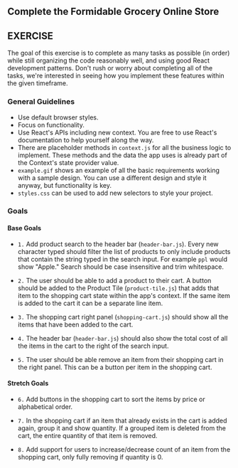 ## Complete the Formidable Grocery Online Store

## EXERCISE

The goal of this exercise is to complete as many tasks as possible (in order)
while still organizing the code reasonably well, and using good React
development patterns. Don't rush or worry about completing all of the tasks, we're interested in seeing how you implement these features within the given timeframe.

### General Guidelines

- Use default browser styles.
- Focus on functionality.
- Use React's APIs including new context. You are free to use React's documentation to help yourself along the way.
- There are placeholder methods in `context.js` for all the business logic to implement. These methods and the data the app uses is already part of the Context's state provider value.
- `example.gif` shows an example of all the basic requirements working with a sample design. You can use a different design and style it anyway, but functionality is key.
- `styles.css` can be used to add new selectors to style your project.

### Goals

#### Base Goals

- `1.` Add product search to the header bar (`header-bar.js`). Every new character typed should filter the list of products to only include products that contain the string typed in the search input. For example `ppl` would show "Apple." Search should be case insensitive and trim whitespace.

- `2.` The user should be able to add a product to their cart. A button should be added to the Product Tile (`product-tile.js`) that adds that item to the shopping cart state within the app's context. If the same item is added to the cart it can be a separate line item.

- `3.` The shopping cart right panel (`shopping-cart.js`) should show all the items that have been added to the cart.

- `4.` The header bar (`header-bar.js`) should also show the total cost of all the items in the cart to the right of the search input.

- `5.` The user should be able remove an item from their shopping cart in the right panel. This can be a button per item in the shopping cart.

#### Stretch Goals

- `6.` Add buttons in the shopping cart to sort the items by price or alphabetical order.

- `7.` In the shopping cart if an item that already exists in the cart is added again, group it and show quantity. If a grouped item is deleted from the cart, the entire quantity of that item is removed.

- `8.` Add support for users to increase/decrease count of an item from the shopping cart, only fully removing if quantity is 0.
